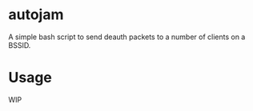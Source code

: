 # autojam
A simple bash script to send deauth packets to a number of clients on a BSSID. 

# Usage
WIP
